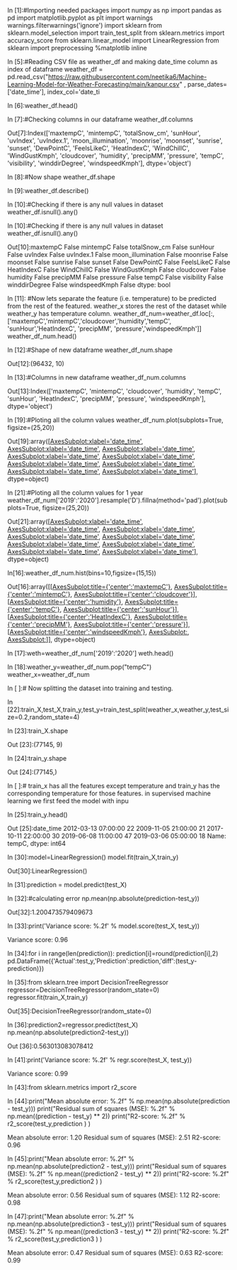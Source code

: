 In [1]:#Importing needed packages
import numpy as np
import pandas as pd
import matplotlib.pyplot as plt
import warnings
warnings.filterwarnings('ignore')
import sklearn
from sklearn.model_selection import train_test_split
from sklearn.metrics import accuracy_score
from sklearn.linear_model import LinearRegression
from sklearn import preprocessing
%matplotlib inline

In [5]:#Reading CSV file as weather_df and making date_time column as index of dataframe
weather_df = pd.read_csv("https://raw.githubusercontent.com/neetika6/Machine-Learning-Model-for-Weather-Forecasting/main/kanpur.csv" , parse_dates=['date_time'], index_col='date_ti

In [6]:weather_df.head()

In [7]:#Checking columns in our dataframe
weather_df.columns

Out[7]:Index(['maxtempC', 'mintempC', 'totalSnow_cm', 'sunHour', 'uvIndex',
 'uvIndex.1', 'moon_illumination', 'moonrise', 'moonset', 'sunrise',
 'sunset', 'DewPointC', 'FeelsLikeC', 'HeatIndexC', 'WindChillC',
 'WindGustKmph', 'cloudcover', 'humidity', 'precipMM', 'pressure',
 'tempC', 'visibility', 'winddirDegree', 'windspeedKmph'],
 dtype='object')


In [8]:#Now shape
weather_df.shape

In [9]:weather_df.describe()

In [10]:#Checking if there is any null values in dataset
weather_df.isnull().any()

In [10]:#Checking if there is any null values in dataset
weather_df.isnull().any()

Out[10]:maxtempC False
mintempC False
totalSnow_cm False
sunHour False
uvIndex False
uvIndex.1 False
moon_illumination False
moonrise False
moonset False
sunrise False
sunset False
DewPointC False
FeelsLikeC False
HeatIndexC False
WindChillC False
WindGustKmph False
cloudcover False
humidity False
precipMM False
pressure False
tempC False
visibility False
winddirDegree False
windspeedKmph False
dtype: bool

In [11]:#Now lets separate the feature (i.e. temperature) to be predicted from the rest of the featured. weather_x stores the rest of the dataset while weather_y has temperature column.
weather_df_num=weather_df.loc[:,['maxtempC','mintempC','cloudcover','humidity','tempC', 'sunHour','HeatIndexC', 'precipMM', 'pressure','windspeedKmph']]
weather_df_num.head()

In [12]:#Shape of new dataframe
weather_df_num.shape

Out[12]:(96432, 10)

In [13]:#Columns in new dataframe
weather_df_num.columns

Out[13]:Index(['maxtempC', 'mintempC', 'cloudcover', 'humidity', 'tempC', 'sunHour',
 'HeatIndexC', 'precipMM', 'pressure', 'windspeedKmph'],
 dtype='object')

In [19]:#Ploting all the column values
weather_df_num.plot(subplots=True, figsize=(25,20))

Out[19]:array([<AxesSubplot:xlabel='date_time'>, <AxesSubplot:xlabel='date_time'>,
 <AxesSubplot:xlabel='date_time'>, <AxesSubplot:xlabel='date_time'>,
 <AxesSubplot:xlabel='date_time'>, <AxesSubplot:xlabel='date_time'>,
 <AxesSubplot:xlabel='date_time'>, <AxesSubplot:xlabel='date_time'>,
 <AxesSubplot:xlabel='date_time'>], dtype=object)

In [21]:#Ploting all the column values for 1 year
weather_df_num['2019':'2020'].resample('D').fillna(method='pad').plot(subplots=True, figsize=(25,20))

Out[21]:array([<AxesSubplot:xlabel='date_time'>, <AxesSubplot:xlabel='date_time'>,
 <AxesSubplot:xlabel='date_time'>, <AxesSubplot:xlabel='date_time'>,
 <AxesSubplot:xlabel='date_time'>, <AxesSubplot:xlabel='date_time'>,
 <AxesSubplot:xlabel='date_time'>, <AxesSubplot:xlabel='date_time'>,
 <AxesSubplot:xlabel='date_time'>], dtype=object)

In[16]:weather_df_num.hist(bins=10,figsize=(15,15))

Out[16]:array([[<AxesSubplot:title={'center':'maxtempC'}>,
 <AxesSubplot:title={'center':'mintempC'}>,
 <AxesSubplot:title={'center':'cloudcover'}>],
 [<AxesSubplot:title={'center':'humidity'}>,
 <AxesSubplot:title={'center':'tempC'}>,
 <AxesSubplot:title={'center':'sunHour'}>],
 [<AxesSubplot:title={'center':'HeatIndexC'}>,
 <AxesSubplot:title={'center':'precipMM'}>,
 <AxesSubplot:title={'center':'pressure'}>],
 [<AxesSubplot:title={'center':'windspeedKmph'}>, <AxesSubplot:>,
 <AxesSubplot:>]], dtype=object)

In [17]:weth=weather_df_num['2019':'2020']
weth.head()

In [18]:weather_y=weather_df_num.pop("tempC")
weather_x=weather_df_num

In [ ]:# Now splitting the dataset into training and testing.

In [22]:train_X,test_X,train_y,test_y=train_test_split(weather_x,weather_y,test_size=0.2,random_state=4)

In [23]:train_X.shape

Out [23]:(77145, 9)

In [24]:train_y.shape

Out [24]:(77145,)

In [ ]:# train_x has all the features except temperature and train_y has the corresponding temperature for those features. in supervised machine learning we first feed the model with inpu

In [25]:train_y.head()

Out [25]:date_time
2012-03-13 07:00:00 22
2009-11-05 21:00:00 21
2017-10-11 22:00:00 30
2019-06-08 11:00:00 47
2019-03-06 05:00:00 18
Name: tempC, dtype: int64

In [30]:model=LinearRegression()
model.fit(train_X,train_y)

Out[30]:LinearRegression()

In [31]:prediction = model.predict(test_X)

In [32]:#calculating error
np.mean(np.absolute(prediction-test_y))

Out[32]:1.200473579409673

In [33]:print('Variance score: %.2f' % model.score(test_X, test_y))

Variance score: 0.96

In [34]:for i in range(len(prediction)):
 prediction[i]=round(prediction[i],2)
pd.DataFrame({'Actual':test_y,'Prediction':prediction,'diff':(test_y-prediction)})


In [35]:from sklearn.tree import DecisionTreeRegressor
regressor=DecisionTreeRegressor(random_state=0)
regressor.fit(train_X,train_y)

Out[35]:DecisionTreeRegressor(random_state=0)

In [36]:prediction2=regressor.predict(test_X)
np.mean(np.absolute(prediction2-test_y))


Out [36]:0.563013083078412

In [41]:print('Variance score: %.2f' % regr.score(test_X, test_y))

Variance score: 0.99

In [43]:from sklearn.metrics import r2_score

In [44]:print("Mean absolute error: %.2f" % np.mean(np.absolute(prediction - test_y)))
print("Residual sum of squares (MSE): %.2f" % np.mean((prediction - test_y) ** 2))
print("R2-score: %.2f" % r2_score(test_y,prediction ) )

Mean absolute error: 1.20
Residual sum of squares (MSE): 2.51
R2-score: 0.96

In [45]:print("Mean absolute error: %.2f" % np.mean(np.absolute(prediction2 - test_y)))
print("Residual sum of squares (MSE): %.2f" % np.mean((prediction2 - test_y) ** 2))
print("R2-score: %.2f" % r2_score(test_y,prediction2 ) )

Mean absolute error: 0.56
Residual sum of squares (MSE): 1.12
R2-score: 0.98

In [47]:print("Mean absolute error: %.2f" % np.mean(np.absolute(prediction3 - test_y)))
print("Residual sum of squares (MSE): %.2f" % np.mean((prediction3 - test_y) ** 2))
print("R2-score: %.2f" % r2_score(test_y,prediction3 ) )

Mean absolute error: 0.47
Residual sum of squares (MSE): 0.63
R2-score: 0.99